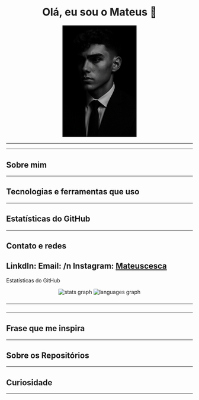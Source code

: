 <h1 align="center">Olá, eu sou o Mateus 👋</h1> <p align="center"> <img src=https://github.com/Mcesca/Mcesca/blob/main/assets/terno.png alt="Eu" width="200"/> </p>

---

---
## Sobre mim 


---
## Tecnologias e ferramentas que uso
---
## Estatísticas do GitHub
---
## Contato e redes

LinkdIn: 
Email:
/n Instagram: <a href="https://www.instagram.com/mateuscesca_/">Mateuscesca</a> 
---
Estatísticas do GitHub


<div align="center">
  <img src="https://github-readme-stats.vercel.app/api?username=Mcesca&hide_title=false&hide_rank=false&show_icons=true&include_all_commits=true&count_private=true&disable_animations=false&theme=dracula&locale=en&hide_border=false&order=1" height="150" alt="stats graph"  />
  <img src="https://github-readme-stats.vercel.app/api/top-langs?username=Mcesca&locale=en&hide_title=false&layout=compact&card_width=320&langs_count=5&theme=dracula&hide_border=false&order=2" height="150" alt="languages graph"  />
</div>

###

---

###

---
## Frase que me inspira

---
## Sobre os Repositórios
---
## Curiosidade
---


<!--
**Mcesca/Mcesca** is a ✨ _special_ ✨ repository because its `README.md` (this file) appears on your GitHub profile.

Here are some ideas to get you started:

- 🔭 I’m currently working on ...
- 🌱 I’m currently learning ...
- 👯 I’m looking to collaborate on ...
- 🤔 I’m looking for help with ...
- 💬 Ask me about ...
- 📫 How to reach me: ...
- 😄 Pronouns: ...
- ⚡ Fun fact: ...
-->
